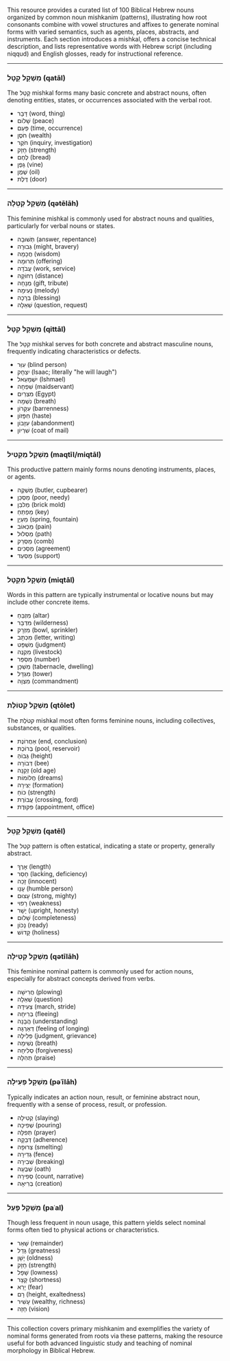 This resource provides a curated list of 100 Biblical Hebrew nouns organized by common noun mishkanim (patterns), illustrating how root consonants combine with vowel structures and affixes to generate nominal forms with varied semantics, such as agents, places, abstracts, and instruments. Each section introduces a mishkal, offers a concise technical description, and lists representative words with Hebrew script (including niqqud) and English glosses, ready for instructional reference.

______________________________________________________________________

### מִשְׁקָל קָטָל (qatāl)

The קָטָל mishkal forms many basic concrete and abstract nouns, often denoting entities, states, or occurrences associated with the verbal root.

- דָּבָר (word, thing)
- שָׁלוֹם (peace)
- פַּעַם (time, occurrence)
- חֹסֶן (wealth)
- חֹקֶר (inquiry, investigation)
- חָזָק (strength)
- לֶחֶם (bread)
- גָּפֶן (vine)
- שֶׁמֶן (oil)
- דֶּלֶת (door)

______________________________________________________________________

### מִשְׁקָל קְטֵלָה (qətēlāh)

This feminine mishkal is commonly used for abstract nouns and qualities, particularly for verbal nouns or states.

- תְּשׁוּבָה (answer, repentance)
- גְּבוּרָה (might, bravery)
- חֲכָמָה (wisdom)
- תְּרוּמָה (offering)
- עֲבֹדָה (work, service)
- רְחוֹקָה (distance)
- מְנָחָה (gift, tribute)
- נְעִימָה (melody)
- בְּרָכָה (blessing)
- שְׁאֵלָה (question, request)

______________________________________________________________________

### מִשְׁקָל קִטָּל (qittāl)

The קִטָּל mishkal serves for both concrete and abstract masculine nouns, frequently indicating characteristics or defects.

- עִוֵּר (blind person)
- יִצְחָק (Isaac; literally "he will laugh")
- יִשְׁמָעֵאל (Ishmael)
- שִׁפְחָה (maidservant)
- מִצְרַיִם (Egypt)
- נִשְׁמָה (breath)
- עִקָּרוֹן (barrenness)
- חִפָּזוֹן (haste)
- עִזָּבוֹן (abandonment)
- שִׁרְיוֹן (coat of mail)

______________________________________________________________________

### מִשְׁקָל מַקְטִיל (maqtīl/miqtāl)

This productive pattern mainly forms nouns denoting instruments, places, or agents.

- מַשְׁקֶה (butler, cupbearer)
- מַסְכֵּן (poor, needy)
- מַלבֵּן (brick mold)
- מַפְתֵּחַ (key)
- מַעְיָן (spring, fountain)
- מַכְאוֹב (pain)
- מַסְלוּל (path)
- מַסְרֵק (comb)
- מַסְכִּים (agreement)
- מַסְעֵד (support)

______________________________________________________________________

### מִשְׁקָל מִקְטָל (miqtāl)

Words in this pattern are typically instrumental or locative nouns but may include other concrete items.

- מִזְבֵּחַ (altar)
- מִדְבָּר (wilderness)
- מִזְרָק (bowl, sprinkler)
- מִכְתָּב (letter, writing)
- מִשְׁפָּט (judgment)
- מִקְנֶה (livestock)
- מִסְפֵּר (number)
- מִשְׁכָּן (tabernacle, dwelling)
- מִגְדָּל (tower)
- מִצְוָה (commandment)

______________________________________________________________________

### מִשְׁקָל קְטוֹלֶת (qtōlet)

The קטֹלֶת mishkal most often forms feminine nouns, including collectives, substances, or qualities.

- אַחֲרוֹנֶת (end, conclusion)
- בְּרוֹכֶת (pool, reservoir)
- גָּבוֹהַּ (height)
- דְּבוֹרָה (bee)
- זְקֵנָה (old age)
- חֲלוֹמוֹת (dreams)
- יְצִירָה (formation)
- כּוֹחַ (strength)
- עֲבוֹרֶת (crossing, ford)
- פִּקּוּדֶת (appointment, office)

______________________________________________________________________

### מִשְׁקָל קָטֵל (qatēl)

The קטֵל pattern is often estatical, indicating a state or property, generally abstract.

- אָרֶךְ (length)
- חָסֵר (lacking, deficiency)
- זָכֵה (innocent)
- עָנָו (humble person)
- עָצוּם (strong, mighty)
- רָפוּי (weakness)
- יָשָׁר (upright, honesty)
- שָׁלוּם (completeness)
- נָכוֹן (ready)
- קָדוֹשׁ (holiness)

______________________________________________________________________

### מִשְׁקָל קְטִילָה (qətīlāh)

This feminine nominal pattern is commonly used for action nouns, especially for abstract concepts derived from verbs.

- חֲרִישָׁה (plowing)
- שְׁאֵלָה (question)
- צְעִידָה (march, stride)
- בְּרִיחָה (fleeing)
- הֲבָנָה (understanding)
- דְּאַרְגָּה (feeling of longing)
- פְּלִילָה (judgment, grievance)
- נְשִׁימָה (breath)
- סְלִיחָה (forgiveness)
- תְּהִלָּה (praise)

______________________________________________________________________

### מִשְׁקָל פְּעִילָה (pəʿīlāh)

Typically indicates an action noun, result, or feminine abstract noun, frequently with a sense of process, result, or profession.

- קְטִילָה (slaying)
- שְׁפִיכָה (pouring)
- תְּפִלָּה (prayer)
- דְּבֵקָה (adherence)
- צְרוּפָה (smelting)
- גְּדִירָה (fence)
- שְׁבִירָה (breaking)
- שְׁבֻעָה (oath)
- סְפִירָה (count, narrative)
- בְּרִיאָה (creation)

______________________________________________________________________

### מִשְׁקָל פָּעַל (paʿal)

Though less frequent in noun usage, this pattern yields select nominal forms often tied to physical actions or characteristics.

- שָׁאַר (remainder)
- גָּדַל (greatness)
- יָשָׁן (oldness)
- חָזָק (strength)
- שָׁפָל (lowness)
- קָצָר (shortness)
- יָרֵא (fear)
- רָם (height, exaltedness)
- עָשִׁיר (wealthy, richness)
- חָזָה (vision)

______________________________________________________________________

This collection covers primary mishkanim and exemplifies the variety of nominal forms generated from roots via these patterns, making the resource useful for both advanced linguistic study and teaching of nominal morphology in Biblical Hebrew.
